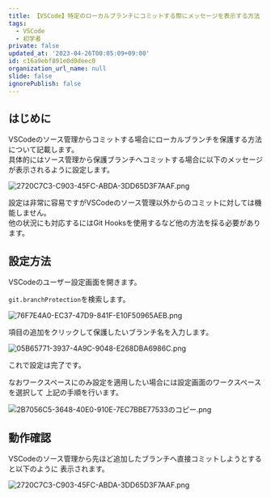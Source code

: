 ```yaml
---
title: 【VSCode】特定のローカルブランチにコミットする際にメッセージを表示する方法
tags:
  - VSCode
  - 初学者
private: false
updated_at: '2023-04-26T00:05:09+09:00'
id: c16a9ebf891e0d0deec0
organization_url_name: null
slide: false
ignorePublish: false
---
```


## はじめに

VSCodeのソース管理からコミットする場合にローカルブランチを保護する方法について記載します。  
具体的にはソース管理から保護ブランチへコミットする場合に以下のメッセージが表示されるように設定します。  

![2720C7C3-C903-45FC-ABDA-3DD65D3F7AAF.png](https://qiita-image-store.s3.ap-northeast-1.amazonaws.com/0/2342443/c3a8bf6c-a3ed-de31-5480-916deaad65b2.png)


設定は非常に容易ですがVSCodeのソース管理以外からのコミットに対しては機能しません。  
他の状況にも対応するにはGit Hooksを使用するなど他の方法を採る必要があります。  

## 設定方法

VSCodeのユーザー設定画面を開きます。  

`git.branchProtection`を検索します。  

![76F7E4A0-EC37-47D9-841F-E10F50965AEB.png](https://qiita-image-store.s3.ap-northeast-1.amazonaws.com/0/2342443/4fe7a0b0-39c8-d9c4-aa5e-6b713bec21e9.png)

項目の追加をクリックして保護したいブランチ名を入力します。  

![05B65771-3937-4A9C-9048-E268DBA6986C.png](https://qiita-image-store.s3.ap-northeast-1.amazonaws.com/0/2342443/780aae82-6742-9e46-6e17-529a52b77d97.png)

これで設定は完了です。  

なおワークスペースにのみ設定を適用したい場合には設定画面のワークスペースを選択して
上記の手順を行います。  

![2B7056C5-3648-40E0-910E-7EC7BBE77533のコピー.png](https://qiita-image-store.s3.ap-northeast-1.amazonaws.com/0/2342443/17ce246c-059a-2164-7ef2-b7d3cd3fb510.png)

## 動作確認

VSCodeのソース管理から先ほど追加したブランチへ直接コミットしようとすると以下のように
表示されます。

![2720C7C3-C903-45FC-ABDA-3DD65D3F7AAF.png](https://qiita-image-store.s3.ap-northeast-1.amazonaws.com/0/2342443/c3a8bf6c-a3ed-de31-5480-916deaad65b2.png)
